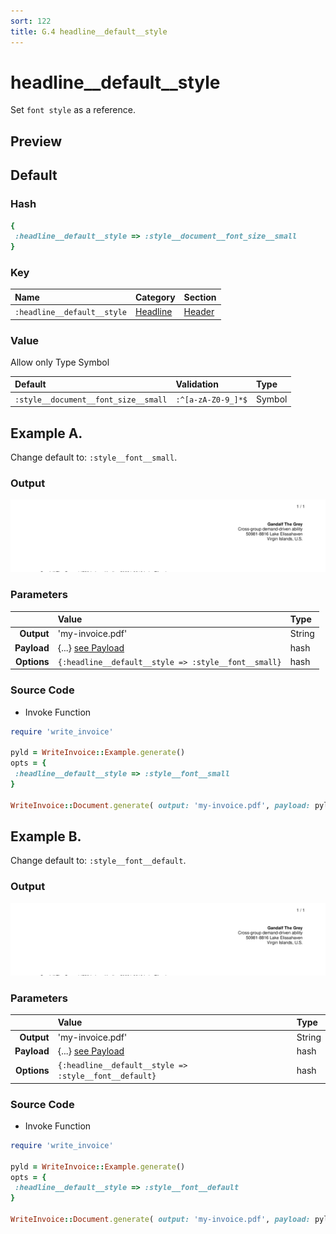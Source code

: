 ```yaml
---
sort: 122
title: G.4 headline__default__style
---
```

# headline__default__style

Set `font style` as a reference.


## Preview

<div >
    <canvas id='canvas' search=':headline__default__style' palette='option_detail'></canvas>
</div>
<script src="../assets/js/marker.js"></script>  

 
## Default

### Hash

```ruby
{
 :headline__default__style => :style__document__font_size__small
} 
```

### Key

| **Name** | **Category** | **Section** |
| :--- | :--- | :--- |
| ```:headline__default__style``` |  [Headline](./#headline) | [Header](/sections/header) |

### Value

Allow only Type Symbol

| **Default**| **Validation**| **Type** |
| :--- | :--- | :--- |
| ```:style__document__font_size__small``` | ```:^[a-zA-Z0-9_]*$``` | Symbol |

## Example A.

Change default to: `:style__font__small`.

### Output

<img src="../assets/images/options/headline__default__style--a.png">



### Parameters

| | **Value** | **Type** |
|------:|:------|:------|
| **Output** | 'my-invoice.pdf' | String |
| **Payload** | {...} [see Payload](../payload) | hash |
| **Options** | ```{:headline__default__style => :style__font__small}``` | hash |


### Source Code

* Invoke Function

```ruby
require 'write_invoice'
 
pyld = WriteInvoice::Example.generate()
opts = {
 :headline__default__style => :style__font__small
}
 
WriteInvoice::Document.generate( output: 'my-invoice.pdf', payload: pyld, options: opts )

```

## Example B.

Change default to: `:style__font__default`.

### Output

<img src="../assets/images/options/headline__default__style--b.png">



### Parameters

| | **Value** | **Type** |
|------:|:------|:------|
| **Output** | 'my-invoice.pdf' | String |
| **Payload** | {...} [see Payload](../payload) | hash |
| **Options** | ```{:headline__default__style => :style__font__default}``` | hash |


### Source Code

* Invoke Function

```ruby
require 'write_invoice'
 
pyld = WriteInvoice::Example.generate()
opts = {
 :headline__default__style => :style__font__default
}
 
WriteInvoice::Document.generate( output: 'my-invoice.pdf', payload: pyld, options: opts )

```

